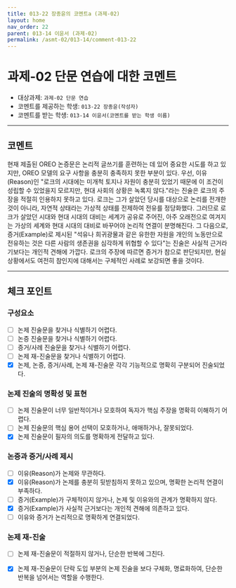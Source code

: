 ```yaml
---
title: 013-22 장종윤의 코멘트a (과제-02) 
layout: home
nav_order: 22
parent: 013-14 이윤서 (과제-02)
permalink: /asmt-02/013-14/comment-013-22
---
```


# 과제-02 단문 연습에 대한 코멘트

- 대상과제: `과제-02 단문 연습`
- 코멘트를 제공하는 학생: `013-22 장종윤(작성자)` 
- 코멘트를 받는 학생: `013-14 이윤서(코멘트를 받는 학생 이름)` 

---

## 코멘트

현재 제출된 OREO 논증문은 논리적 글쓰기를 훈련하는 데 있어 중요한 시도를 하고 있지만, OREO 모델의 요구 사항을 충분히 충족하지 못한 부분이 있다. 우선, 이유(Reason)인 "로크의 시대에는 미개척 토지나 자원이 충분히 있었기 때문에 이 조건이 성립할 수 있었을지 모르지만, 현대 사회의 상황은 녹록지 않다."라는 진술은 로크의 주장을 적절히 인용하지 못하고 있다. 로크는 그가 살았던 당시를 대상으로 논리를 전개한 것이 아니라, 자연적 상태라는 가상적 상태를 전제하여 전유를 정당화했다. 그러므로 로크가 살았던 시대와 현대 시대의 대비는 세계가 공유로 주어진, 아주 오래전으로 여겨지는 가상의 세계와 현대 시대의 대비로 바꾸어야 논리적 연결이 분명해진다. 그 다음으로, 증거(Example)로 제시된 "석유나 희귀광물과 같은 유한한 자원을 개인의 노동만으로 전유하는 것은 다른 사람의 생존권을 심각하게 위협할 수 있다"는 진술은 사실적 근거라기보다는 개인적 견해에 가깝다. 로크의 주장에 따르면 증거가 참으로 판단되지만, 현실 상황에서도 여전히 참인지에 대해서는 구체적인 사례로 보강되면 좋을 것이다. 

---

## 체크 포인트

### **구성요소**
- [ ] 논제 진술문을 찾거나 식별하기 어렵다.
- [ ] 논증 진술문을 찾거나 식별하기 어렵다.
- [ ] 증거/사례 진술문을 찾거나 식별하기 어렵다.
- [ ] 논제 재-진술문을 찾거나 식별하기 어렵다.
- [x] 논제, 논증, 증거/사례, 논제 재-진술문 각각 기능적으로 명확히 구분되어 진술되었다.

### **논제 진술의 명확성 및 표현**  
- [ ] 논제 진술문이 너무 일반적이거나 모호하여 독자가 핵심 주장을 명확히 이해하기 어렵다.  
- [ ] 논제 진술문의 핵심 용어 선택이 모호하거나, 애매하거나, 잘못되었다.  
- [x] 논제 진술문이 필자의 의도를 명확하게 전달하고 있다.  

### **논증과 증거/사례 제시**  
- [ ] 이유(Reason)가 논제와 무관하다.
- [x] 이유(Reason)가 논제를 충분히 뒷받침하지 못하고 있으며, 명확한 논리적 연결이 부족하다.  
- [ ] 증거(Example)가 구체적이지 않거나, 논제 및 이유와의 관계가 명확하지 않다. 
- [x] 증거(Example)가 사실적 근거보다는 개인적 견해에 의존하고 있다.  
- [ ] 이유와 증거가 논리적으로 명확하게 연결되었다.  

### **논제 재-진술**  
- [ ] 논제 재-진술문이 적절하지 않거나, 단순한 반복에 그친다.   
- [x] 논제 재-진술문이 단락 도입 부분의 논제 진술을 보다 구체화, 명료화하여, 단순한 반복을 넘어서는 역할을 수행한다.  

